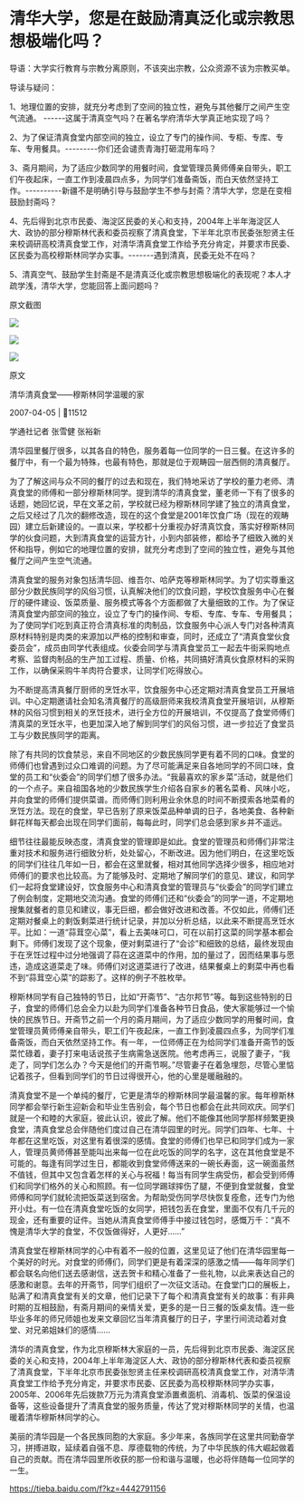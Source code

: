 # 清华大学，您是在鼓励清真泛化或宗教思想极端化吗？

导语：大学实行教育与宗教分离原则，不该突出宗教，公众资源不该为宗教买单。



导读与疑问：

1、地理位置的安排，就充分考虑到了空间的独立性，避免与其他餐厅之间产生空气流通。 ------这属于清真空气吗？在著名学府清华大学真正地实现了吗？

2、为了保证清真食堂内部空间的独立，设立了专门的操作间、专柜、专库、专车、专用餐具。---------你们还会谴责青海打砸混用车吗？

3、斋月期间，为了适应少数同学的用餐时间，食堂管理员黄师傅亲自带头，职工们午夜起床，一直工作到凌晨四点多，为同学们准备斋饭，而白天依然坚持工作。----------新疆不是明确引导与鼓励学生不参与封斋？清华大学，您是在变相鼓励封斋吗？

4、先后得到北京市民委、海淀区民委的关心和支持，2004年上半年海淀区人大、政协的部分穆斯林代表和委员视察了清真食堂，下半年北京市民委张恕贤主任来校调研高校清真食堂工作，对清华清真食堂工作给予充分肯定，并要求市民委、区民委为高校穆斯林同学办实事。-------遇到清真，民委无处不在吗？

5、清真空气、鼓励学生封斋是不是清真泛化或宗教思想极端化的表现呢？本人才疏学浅，清华大学，您能回答上面问题吗？



原文截图



![](https://img.hacpai.com/e/5e346121967e457688887b70d4c1e153.jpeg)

![](https://wx2.sinaimg.cn/large/006yOn3Fly1fbqwfave6rj311b0qowpy.jpg)



![](https://wx4.sinaimg.cn/large/006yOn3Fly1fbqwfbiw2xj311d0qoalv.jpg)

原文



清华清真食堂——穆斯林同学温暖的家



2007-04-05 | 11512 









学通社记者 张雪健 张裕新





清华园里餐厅很多，以其各自的特色，服务着每一位同学的一日三餐。在这许多的餐厅中，有一个最为特殊，也最有特色，那就是位于观畴园一层西侧的清真餐厅。



为了了解这间与众不同的餐厅的过去和现在，我们特地采访了学校的董力老师、清真食堂的师傅和一部分穆斯林同学。提到清华的清真食堂，董老师一下有了很多的话题，她回忆说，早在文革之前，学校就已经为穆斯林同学建了独立的清真食堂，之后又经过了几次的翻修改造，现在的这个食堂是2001年饮食广场（现在的观畴园）建立后新建设的。一直以来，学校都十分重视办好清真饮食，落实好穆斯林同学的伙食问题，大到清真食堂的运营方针，小到内部装修，都给予了细致入微的关怀和指导，例如它的地理位置的安排，就充分考虑到了空间的独立性，避免与其他餐厅之间产生空气流通。



清真食堂的服务对象包括清华回、维吾尔、哈萨克等穆斯林同学。为了切实尊重这部分少数民族同学的风俗习惯，认真解决他们的饮食问题，学校饮食服务中心在餐厅的硬件建设、饭菜质量、服务模式等各个方面都做了大量细致的工作。为了保证清真食堂内部空间的独立，设立了专门的操作间、专柜、专库、专车、专用餐具；为了使同学们吃到真正符合清真标准的肉制品，饮食服务中心派人专门对各种清真原材料特别是肉类的来源加以严格的控制和审查，同时，还成立了“清真食堂伙食委员会”，成员由同学代表组成。伙委会同学与清真食堂员工一起去牛街采购地点考察、监督肉制品的生产加工过程、质量、价格，共同搞好清真伙食原材料的采购工作，以确保采购牛羊肉符合要求，让同学们吃得放心。



为不断提高清真餐厅厨师的烹饪水平，饮食服务中心还定期对清真食堂员工开展培训。中心定期邀请社会知名清真餐厅的高级厨师来我校清真食堂开展培训，从穆斯林的风俗习惯到相关的烹饪技术，进行全方位的开展培训，不仅提高了食堂师傅们清真菜的烹饪水平，也更加深入地了解到同学们的风俗习惯，进一步拉近了食堂员工与少数民族同学的距离。



除了有共同的饮食禁忌，来自不同地区的少数民族同学更有着不同的口味。食堂的师傅们也曾遇到过众口难调的问题。为了尽可能满足来自各地同学的不同口味，食堂的员工和“伙委会”的同学们想了很多办法。“我最喜欢的家乡菜”活动，就是他们的一个点子。来自祖国各地的少数民族学生介绍各自家乡的著名菜肴、风味小吃，并向食堂的师傅们提供菜谱。而师傅们则利用业余休息的时间不断摸索各地菜肴的烹饪方法。现在的食堂，早已告别了原来饭菜品种单调的日子，各地美食、各种新鲜花样每天都会出现在同学们面前，每每此时，同学们总会感到家乡并不遥远。



细节往往最能反映态度，清真食堂的管理即是如此。食堂的管理员和师傅们非常注重对技术和服务进行细致分析，处处留心，不断改进。因为他们明白，在这里吃饭的同学们往往几年如一日，都会在这里就餐，相对其他同学选择少很多，相应地对师傅们的要求也比较高。为了能够及时、定期地了解同学们的意见、建议，和同学们一起将食堂建设好，饮食服务中心和清真食堂的管理员与“伙委会”的同学们建立了例会制度，定期地交流沟通。食堂的师傅们还和“伙委会”的同学一道，不定期地搜集就餐者的意见和建议，事无巨细，都会做好改进和改善。不仅如此，师傅们还定期对餐桌上的剩饭剩菜进行统计记录，并加以分析总结，以此来不断提高烹饪水平。比如：一道“蒜茸空心菜”，看上去美味可口，可在以前打这菜的同学基本都会剩下。师傅们发现了这个现象，便对剩菜进行了“会诊”和细致的总结，最终发现由于在烹饪过程中过分地强调了蒜在这道菜中的作用，加的量过了，因而结果事与愿违，造成这道菜走了味。师傅们对这道菜进行了改进，结果餐桌上的剩菜中再也看不到“蒜茸空心菜”的踪影了。这样的例子不胜枚举。



穆斯林同学有自己独特的节日，比如“开斋节”、“古尔邦节”等。每到这些特别的日子，食堂的师傅们总会全力以赴为同学们准备各种节日食品，使大家能够过一个愉快的民族节日。开斋节之前一个月的斋月期间，为了适应少数同学的用餐时间，食堂管理员黄师傅亲自带头，职工们午夜起床，一直工作到凌晨四点多，为同学们准备斋饭，而白天依然坚持工作。有一年，一位师傅正在为给同学们准备开斋节的饭菜忙碌着，妻子打来电话说孩子生病需急送医院。他考虑再三，说服了妻子，“我走了，同学们怎么办？今天是他们的开斋节啊。”尽管妻子在着急埋怨，尽管心里惦记着孩子，但看到同学们的节日过得很开心，他的心里是暖融融的。



清真食堂不是一个单纯的餐厅，它更是清华的穆斯林同学最温馨的家。每年穆斯林同学都会举行新生迎新会和毕业生告别会，每个节日也都会在此共同欢庆。同学们就是一个和睦的大家庭，彼此认识，彼此了解。他们不能像其他同学那样频繁更换食堂，清真食堂总会伴随他们度过自己在清华园里的时光。同学们四年、七年、十年都在这里吃饭，对这里有着很深的感情。食堂的师傅们也早已和同学们成为一家人，管理员黄师傅甚至能叫出来每一位在此吃饭的同学的名字，这在其他食堂是不可能的。每逢有同学过生日，都能收到食堂师傅送来的一碗长寿面，这一碗面虽然不值钱，但其中又包含着怎样的关心与祝福！每当有同学生病受伤，都会受到师傅们和同学们格外的关心和照顾。有一位同学踢球摔伤了腿，不便到食堂就餐，食堂师傅和同学们就轮流把饭菜送到宿舍。为帮助受伤同学尽快恢复痊愈，还专门为他开小灶。有一位在清真食堂吃饭的女同学，把钱包丢在食堂，里面不仅有几千元的现金，还有重要的证件。当她从清真食堂师傅手中接过钱包时，感慨万千：“真不愧是清华大学的食堂，不仅饭做得好，人更好……”



清真食堂在穆斯林同学的心中有着不一般的位置，这里见证了他们在清华园里每一个美好的时光。对食堂的师傅们，同学们更是有着深深的感激之情——每年同学们都会联名向他们送去感谢信，送去贺卡和精心准备了一些礼物，以此来表达自己的感激和谢意。去年的开斋节，同学们组织了一次征文活动。在食堂门口的展板上，贴满了和清真食堂有关的文章，他们记录下了每个和清真食堂有关的故事：有非典时期的互相鼓励，有斋月期间的亲情关爱，更多的是一日三餐的饭桌友情。连一些毕业多年的师兄师姐也发来文章回忆当年清真餐厅的日子，字里行间流动着对食堂、对兄弟姐妹们的感情……



清华的清真食堂，作为北京穆斯林大家庭的一员，先后得到北京市民委、海淀区民委的关心和支持，2004年上半年海淀区人大、政协的部分穆斯林代表和委员视察了清真食堂，下半年北京市民委张恕贤主任来校调研高校清真食堂工作，对清华清真食堂工作给予充分肯定，并要求市民委、区民委为高校穆斯林同学办实事，2005年、2006年先后拨款7万元为清真食堂添置煮面机、消毒机、饭菜的保温设备等，这些设备提升了清真食堂的服务质量，传达了党对穆斯林同学的关情，也温暖着清华穆斯林同学的心。



美丽的清华园是一个各民族同胞的大家庭。多少年来，各族同学在这里共同勤奋学习，拼搏进取，延续着自强不息、厚德载物的传统，为了中华民族的伟大崛起做着自己的贡献。而在清华园里所收获的那一份和谐与温暖，也必将伴随每一位同学的一生。



<https://tieba.baidu.com/f?kz=4442791156>
